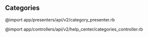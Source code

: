 ## Categories

@import app/presenters/api/v2/category_presenter.rb

@import app/controllers/api/v2/help_center/categories_controller.rb
